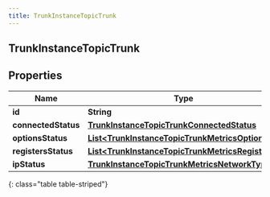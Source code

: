 ```yaml
---
title: TrunkInstanceTopicTrunk
---
```


## TrunkInstanceTopicTrunk

## Properties

| Name                | Type                                                                                                                       | Description | Notes      |
| ------------------- | -------------------------------------------------------------------------------------------------------------------------- | ----------- | ---------- |
| **id**              | <!----><!---->**String**<!---->                                                                                            |             | [optional] |
| **connectedStatus** | <!----><!---->[**TrunkInstanceTopicTrunkConnectedStatus**](TrunkInstanceTopicTrunkConnectedStatus.md)<!---->               |             | [optional] |
| **optionsStatus**   | <!----><!---->[**List&lt;TrunkInstanceTopicTrunkMetricsOptions&gt;**](TrunkInstanceTopicTrunkMetricsOptions.md)<!---->     |             | [optional] |
| **registersStatus** | <!----><!---->[**List&lt;TrunkInstanceTopicTrunkMetricsRegisters&gt;**](TrunkInstanceTopicTrunkMetricsRegisters.md)<!----> |             | [optional] |
| **ipStatus**        | <!----><!---->[**TrunkInstanceTopicTrunkMetricsNetworkTypeIp**](TrunkInstanceTopicTrunkMetricsNetworkTypeIp.md)<!---->     |             | [optional] |

{: class="table table-striped"}

